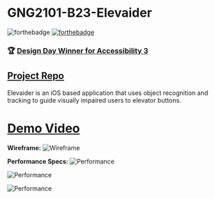 # GNG2101-B23-Elevaider

![forthebadge](https://forthebadge.com/images/badges/made-with-swift.svg)
[![forthebadge](https://forthebadge.com/images/badges/cc-by.svg)](https://creativecommons.org/licenses/by/4.0)

### :trophy: [Design Day Winner for Accessibility 3](https://engineering.uottawa.ca/CEED/student-competitions/past-winners)
## [Project Repo](https://makerepo.com/ggior072/gng2101b23elevaider)

Elevaider is an iOS based application that uses object recognition and tracking to guide visually impaired users to elevator buttons.


# [Demo Video](https://youtu.be/hHGptZLmvfw)

**Wireframe:**
![Wireframe](https://github.com/thuyvi-le/GNG2101/blob/main/Image/wireframe.png?raw=true)

**Performance Specs:**
![Performance](https://github.com/thuyvi-le/GNG2101_Elevaider/blob/main/Performance/Screen%20Shot%202020-11-25%20at%203.00.36%20PM.png?raw=true)

![Performance](https://github.com/thuyvi-le/GitHub_GNG2101_Elevaider/blob/main/Performance/Screen%20Shot%202020-11-25%20at%203.00.47%20PM.png?raw=true)

![Performance](https://github.com/thuyvi-le/GitHub_GNG2101_Elevaider/blob/main/Performance/Screen%20Shot%202020-11-25%20at%203.00.44%20PM.png?raw=true)
